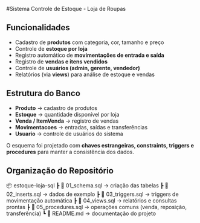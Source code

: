 #Sistema Controle de Estoque - Loja de Roupas

## Funcionalidades

- Cadastro de **produtos** com categoria, cor, tamanho e preço
- Controle de **estoque por loja**
- Registro automático de **movimentações de entrada e saída**
- Registro de **vendas e itens vendidos**
- Controle de **usuários (admin, gerente, vendedor)**
- Relatórios (via **views**) para análise de estoque e vendas

## Estrutura do Banco

- **Produto** → cadastro de produtos
- **Estoque** → quantidade disponível por loja
- **Venda / ItemVenda** → registro de vendas
- **Movimentacoes** → entradas, saídas e transferências
- **Usuario** → controle de usuários do sistema

O esquema foi projetado com **chaves estrangeiras, constraints, triggers e procedures** para manter a consistência dos dados.

## Organização do Repositório

📦 estoque-loja-sql
┣ 📜 01_schema.sql → criação das tabelas
┣ 📜 02_inserts.sql → dados de exemplo
┣ 📜 03_triggers.sql → triggers de movimentação automática
┣ 📜 04_views.sql → relatórios e consultas prontas
┣ 📜 05_procedures.sql → operações comuns (venda, reposição, transferência)
┗ 📜 README.md → documentação do projeto


